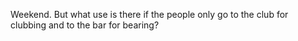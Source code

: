 Weekend.
But what use is there if the people only go to the club for clubbing and to the bar for bearing?
